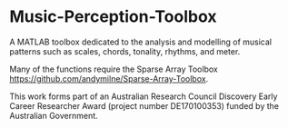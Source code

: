 # Music-Perception-Toolbox

A MATLAB toolbox dedicated to the analysis and modelling of musical patterns such as scales, chords, tonality, rhythms, and meter.

Many of the functions require the Sparse Array Toolbox https://github.com/andymilne/Sparse-Array-Toolbox.

This work forms part of an Australian Research Council Discovery Early Career Researcher Award (project number DE170100353) funded by the Australian Government. 
